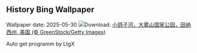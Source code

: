 ## History Bing Wallpaper
Wallpaper date: 2025-05-30
![](https://www.bing.com/th?id=OHR.LittlePigeonRiver_ZH-CN6554251943_UHD.jpg&w=1000)Download: [小鸽子河，大雾山国家公园，田纳西州, 美国 (© GreenStock/Getty Images)](https://www.bing.com/th?id=OHR.LittlePigeonRiver_ZH-CN6554251943_UHD.jpg)

Auto get programm by LtgX
